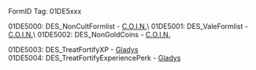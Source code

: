 FormID Tag: 01DE5xxx

01DE5000: DES_NonCultFormlist - [C.O.I.N.](https://github.com/PierreDespereaux/C.O.I.N.)\
01DE5001: DES_ValeFormlist - [C.O.I.N.](https://github.com/PierreDespereaux/C.O.I.N.)\
01DE5002: DES_NonGoldCoins - [C.O.I.N.](https://github.com/PierreDespereaux/C.O.I.N.)

01DE5003: DES_TreatFortifyXP - [Gladys](https://www.nexusmods.com/skyrimspecialedition/mods/50164)\
01DE5004: DES_TreatFortifyExperiencePerk - [Gladys](https://www.nexusmods.com/skyrimspecialedition/mods/50164)
